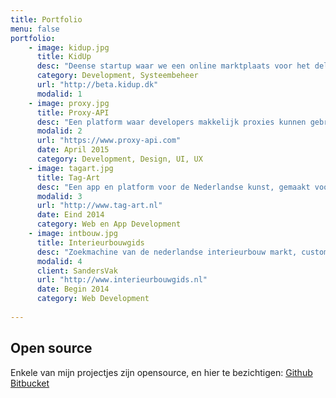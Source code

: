 ```yaml
---
title: Portfolio
menu: false
portfolio:
    - image: kidup.jpg
      title: KidUp
      desc: "Deense startup waar we een online marktplaats voor het delen van kinderspullen creëren."
      category: Development, Systeembeheer
      url: "http://beta.kidup.dk"
      modalid: 1
    - image: proxy.jpg
      title: Proxy-API
      desc: "Een platform waar developers makkelijk proxies kunnen gebruiken voor hun web requests. Ontstaan uit onze eigen frustraties, en hopelijk handig voor vele collega's. In samenwerking met <a href='http://www.ovoweb.net'>kevin</a>."
      modalid: 2
      url: "https://www.proxy-api.com"
      date: April 2015
      category: Development, Design, UI, UX
    - image: tagart.jpg
      title: Tag-Art
      desc: "Een app en platform voor de Nederlandse kunst, gemaakt voor de Nederlandse Cultuur hackaton, in samenwerking met <a href='http://www.ikbeneugene.nl'>eugene</a>."
      modalid: 3
      url: "http://www.tag-art.nl"
      date: Eind 2014
      category: Web en App Development
    - image: intbouw.jpg
      title: Interieurbouwgids
      desc: "Zoekmachine van de nederlandse interieurbouw markt, custom made voor SandersVak."
      modalid: 4
      client: SandersVak
      url: "http://www.interieurbouwgids.nl"
      date: Begin 2014
      category: Web Development
      
---
```

## Open source
Enkele van mijn projectjes zijn opensource, en hier te bezichtigen:
<a href='http://www.github.com/esquire900'>Github</a>
<a href='http://www.bitbucket.org/simonnouwens'>Bitbucket</a>



